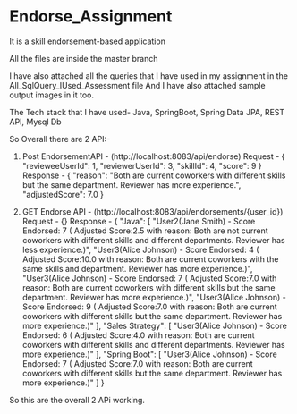 # Endorse_Assignment
It is a skill endorsement-based application

All the files are inside the master branch

I have also attached all the queries that I have used in my assignment in the All_SqlQuery_IUsed_Assessment file And I have also attached sample output images in it too.

The Tech stack that I have used-  Java, SpringBoot, Spring Data JPA, REST API, Mysql Db

So Overall there are 2 API:-

1) Post EndorsementAPI - (http://localhost:8083/api/endorse)
Request - {
    "revieweeUserId": 1,
    "reviewerUserId": 3,
    "skillId": 4,
    "score": 9
}
Response - {
    "reason": "Both are current coworkers with different skills but the same department. Reviewer has more experience.",
    "adjustedScore": 7.0
}

2) GET Endorse API - (http://localhost:8083/api/endorsements/{user_id})
Request - {}
Response - {
    "Java": [
        "User2(Jane Smith) - Score Endorsed: 7 ( Adjusted Score:2.5 with reason: Both are not current coworkers with different skills and different departments. Reviewer has less experience.)",
        "User3(Alice Johnson) - Score Endorsed: 4 ( Adjusted Score:10.0 with reason: Both are current coworkers with the same skills and department. Reviewer has more experience.)",
        "User3(Alice Johnson) - Score Endorsed: 7 ( Adjusted Score:7.0 with reason: Both are current coworkers with different skills but the same department. Reviewer has more experience.)",
        "User3(Alice Johnson) - Score Endorsed: 9 ( Adjusted Score:7.0 with reason: Both are current coworkers with different skills but the same department. Reviewer has more experience.)"
    ],
    "Sales Strategy": [
        "User3(Alice Johnson) - Score Endorsed: 6 ( Adjusted Score:4.0 with reason: Both are current coworkers with different skills and different departments. Reviewer has more experience.)"
    ],
    "Spring Boot": [
        "User3(Alice Johnson) - Score Endorsed: 7 ( Adjusted Score:7.0 with reason: Both are current coworkers with different skills but the same department. Reviewer has more experience.)"
    ]
}

So this are the overall 2 APi working.
